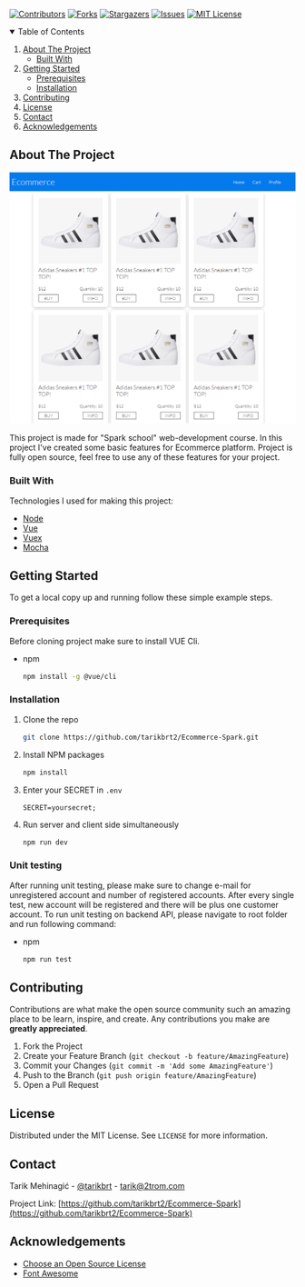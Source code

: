 [![Contributors][contributors-shield]][contributors-url]
[![Forks][forks-shield]][forks-url]
[![Stargazers][stars-shield]][stars-url]
[![Issues][issues-shield]][issues-url]
[![MIT License][license-shield]][license-url]

<!-- TABLE OF CONTENTS -->
<details open="open">
  <summary>Table of Contents</summary>
  <ol>
    <li>
      <a href="#about-the-project">About The Project</a>
      <ul>
        <li><a href="#built-with">Built With</a></li>
      </ul>
    </li>
    <li>
      <a href="#getting-started">Getting Started</a>
      <ul>
        <li><a href="#prerequisites">Prerequisites</a></li>
        <li><a href="#installation">Installation</a></li>
      </ul>
    </li>
    <li><a href="#contributing">Contributing</a></li>
    <li><a href="#license">License</a></li>
    <li><a href="#contact">Contact</a></li>
    <li><a href="#acknowledgements">Acknowledgements</a></li>
  </ol>
</details>



<!-- ABOUT THE PROJECT -->
## About The Project

[![Ecommerce][product-screenshot]](https://ecommercespark.herokuapp.com/)

This project is made for "Spark school" web-development course. In this project I've created some basic features for Ecommerce platform.
Project is fully open source, feel free to use any of these features for your project.

### Built With

Technologies I used for making this project:
* [Node](https://nodejs.org)
* [Vue](https://vuejs.org/)
* [Vuex](https://vuex.vuejs.org/)
* [Mocha](https://mochajs.org/)



<!-- GETTING STARTED -->
## Getting Started

To get a local copy up and running follow these simple example steps.

### Prerequisites

Before cloning project make sure to install VUE Cli.
* npm
  ```sh
  npm install -g @vue/cli
  ```

### Installation

1. Clone the repo
   ```sh
   git clone https://github.com/tarikbrt2/Ecommerce-Spark.git
   ```
2. Install NPM packages
   ```sh
   npm install
   ```
3. Enter your SECRET in `.env`
   ```JS
   SECRET=yoursecret;
   ```
3. Run server and client side simultaneously
   ```sh
   npm run dev
   ```

### Unit testing

After running unit testing, please make sure to change e-mail for unregistered account and number of registered accounts.
After every single test, new account will be registered and there will be plus one customer account.
To run unit testing on backend API, please navigate to root folder and run following command:
* npm
  ```sh
  npm run test
  ```



<!-- CONTRIBUTING -->
## Contributing

Contributions are what make the open source community such an amazing place to be learn, inspire, and create. Any contributions you make are **greatly appreciated**.

1. Fork the Project
2. Create your Feature Branch (`git checkout -b feature/AmazingFeature`)
3. Commit your Changes (`git commit -m 'Add some AmazingFeature'`)
4. Push to the Branch (`git push origin feature/AmazingFeature`)
5. Open a Pull Request



<!-- LICENSE -->
## License

Distributed under the MIT License. See `LICENSE` for more information.



<!-- CONTACT -->
## Contact

Tarik Mehinagić - [@tarikbrt](https://twitter.com/tarikbrt) - tarik@2trom.com

Project Link: [https://github.com/tarikbrt2/Ecommerce-Spark](https://github.com/tarikbrt2/Ecommerce-Spark)



<!-- ACKNOWLEDGEMENTS -->
## Acknowledgements
* [Choose an Open Source License](https://choosealicense.com)
* [Font Awesome](https://fontawesome.com)





<!-- MARKDOWN LINKS & IMAGES -->
<!-- https://www.markdownguide.org/basic-syntax/#reference-style-links -->
[contributors-shield]: https://img.shields.io/github/contributors/tarikbrt2/Ecommerce-Spark.svg?style=for-the-badge
[contributors-url]: https://github.com/tarikbrt2/Ecommerce-Spark/graphs/contributors
[forks-shield]: https://img.shields.io/github/forks/tarikbrt2/Ecommerce-Spark.svg?style=for-the-badge
[forks-url]: https://github.com/tarikbrt2/Ecommerce-Spark/network/members
[stars-shield]: https://img.shields.io/github/stars/tarikbrt2/Ecommerce-Spark.svg?style=for-the-badge
[stars-url]: https://github.com/tarikbrt2/Ecommerce-Spark/stargazers
[issues-shield]: https://img.shields.io/github/issues/tarikbrt2/Ecommerce-Spark.svg?style=for-the-badge
[issues-url]: https://github.com/tarikbrt2/Ecommerce-Spark/issues
[license-shield]: https://img.shields.io/github/license/tarikbrt2/Ecommerce-Spark.svg?style=for-the-badge
[license-url]: https://github.com/tarikbrt2/Ecommerce-Spark/blob/master/LICENSE.txt
[product-screenshot]: images/image.png
